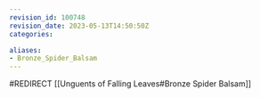 ```yaml
---
revision_id: 100748
revision_date: 2023-05-13T14:50:50Z
categories:

aliases:
- Bronze_Spider_Balsam
---
```


#REDIRECT [[Unguents of Falling Leaves#Bronze Spider Balsam]]